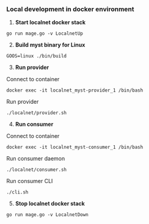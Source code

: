 ### Local development in docker environment


1. **Start localnet docker stack**

```
go run mage.go -v LocalnetUp
```

2. **Build myst binary for Linux**

```
GOOS=linux ./bin/build
```

3. **Run provider**

Connect to container
```
docker exec -it localnet_myst-provider_1 /bin/bash
```
Run provider
```
./localnet/provider.sh
```

4. **Run consumer**

Connect to container
```
docker exec -it localnet_myst-consumer_1 /bin/bash
```

Run consumer daemon

```
./localnet/consumer.sh
```

Run consumer CLI

```
./cli.sh
```

5. **Stop localnet docker stack**
```
go run mage.go -v LocalnetDown
```
